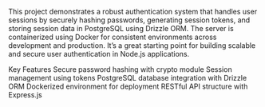 This project demonstrates a robust authentication system that handles user sessions by securely hashing passwords, generating session tokens, and storing session data in PostgreSQL using Drizzle ORM. The server is containerized using Docker for consistent environments across development and production. It’s a great starting point for building scalable and secure user authentication in Node.js applications.

Key Features
Secure password hashing with crypto module
Session management using tokens
PostgreSQL database integration with Drizzle ORM
Dockerized environment for deployment
RESTful API structure with Express.js
